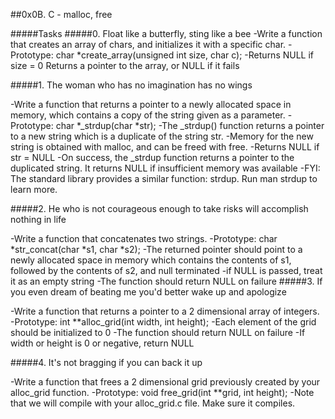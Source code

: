 ##0x0B. C - malloc, free

#####Tasks
#####0. Float like a butterfly, sting like a bee
-Write a function that creates an array of chars, and initializes it with a specific char.
-Prototype: char *create_array(unsigned int size, char c);
-Returns NULL if size = 0 Returns a pointer to the array, or NULL if it fails

#####1. The woman who has no imagination has no wings

-Write a function that returns a pointer to a newly allocated space in memory, which contains a copy of the string given as a parameter.
-Prototype: char *_strdup(char *str);
-The _strdup() function returns a pointer to a new string which is a duplicate of the string str.
-Memory for the new string is obtained with malloc, and can be freed with free.
-Returns NULL if str = NULL
-On success, the _strdup function returns a pointer to the duplicated string. It returns NULL if
insufficient memory was available
-FYI: The standard library provides a similar function: strdup. Run man strdup to learn more.

#####2. He who is not courageous enough to take risks will accomplish nothing in life

-Write a function that concatenates two strings.
-Prototype: char *str_concat(char *s1, char *s2);
-The returned pointer should point to a newly allocated space in memory which contains the contents of s1,
followed by the contents of s2, and null terminated
-if NULL is passed, treat it as an empty string
-The function should return NULL on failure
#####3. If you even dream of beating me you'd better wake up and apologize

-Write a function that returns a pointer to a 2 dimensional array of integers.
-Prototype: int **alloc_grid(int width, int height);
-Each element of the grid should be initialized to 0
-The function should return NULL on failure
-If width or height is 0 or negative, return NULL

#####4. It's not bragging if you can back it up

-Write a function that frees a 2 dimensional grid previously created by your alloc_grid function.
-Prototype: void free_grid(int **grid, int height);
-Note that we will compile with your alloc_grid.c file. Make sure it compiles.
